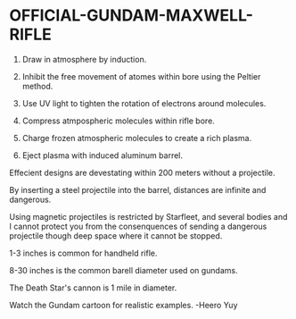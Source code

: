 # OFFICIAL-GUNDAM-MAXWELL-RIFLE

1. Draw in atmosphere by induction.

2. Inhibit the free movement of atomes within bore using the Peltier method.

3. Use UV light to tighten the rotation of electrons around molecules.

4. Compress atmpospheric molecules within rifle bore.

5. Charge frozen atmospheric molecules to create a rich plasma.

6. Eject plasma with induced aluminum barrel.

Effecient designs are devestating within 200 meters without a projectile. 

By inserting a steel projectile into the barrel, distances are infinite and dangerous.

Using magnetic projectiles is restricted by Starfleet, and several bodies and I cannot protect you from the consenquences of sending a dangerous projectile though deep space where it cannot be stopped.

1-3 inches is common for handheld rifle.

8-30 inches is the common barell diameter used on gundams.

The Death Star's cannon is 1 mile in diameter.

Watch the Gundam cartoon for realistic examples.
-Heero Yuy
